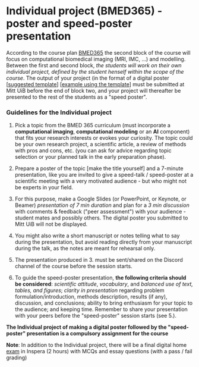 # Individual project (BMED365) - poster and speed-poster presentation

According to the course plan [BMED365](https://www4.uib.no/en/courses/BMED365) the second block of the course will focus on computational biomedical imaging (MRI, IMC, ...) and modelling. Between the first and second block, _the students will work on their own individual project, defined by the student henself within the scope of the course_. The output of your project (in the format of a digital poster [[suggested template](https://docs.google.com/presentation/d/e/2PACX-1vQOZk9_d-uQzvt4kECEYCK8QbKI5Xt_Ck2s48VBXJo1p_LCylmtW633Y1BTj52BLQCwcUgiD_NYNjIt/pub?start=false&loop=false&delayms=3000)] [[example using the template](./assets/POSTER_EXAMPLE_2021_MMIV_conf_Tumor_CNR_poster_70x120.pptx)] must be submitted at Mitt UiB before the end of block two, and your project will thereafter be presented to the rest of the students as a "speed poster". 

### Guidelines for the Individual project


1. Pick a topic from the BMED 365 curriculum (must incorporate a **computational imaging**, **computational modeling** or an **AI** component) that fits your research interests or evokes your curiosity. The topic could be your own research project, a scientific article, a review of methods with pros and cons, etc. (you can ask for advice regarding topic selection or your planned talk in the early preparation phase).

2. Prepare a poster of the topic [make the title yourself] and a 7-minute presentation, like you are invited to give a speed-talk / speed-poster  at a scientific meeting with a very motivated audience - but who might not be experts in your field.   

3. For this purpose, make a Google Slides (or PowerPoint, or Keynote, or Beamer) _presentation of 7 min duration_ and plan for a _3 min discussion_ with comments & feedback ("peer assessment") with your audience - student mates and possibly others. The digital poster you submitted to Mitt UiB will not be displayed. 

4. You might also write a short manuscript or notes telling what to say during the presentation, but avoid reading directly from your manuscript during the talk, as the notes are meant for rehearsal only.

5. The presentation produced in 3. must be sent/shared on the Discord channel of the course before the session starts.<br>  


6. To guide the speed-poster presentation, **the following criteria should be considered**:
_scientific attitude_, _vocabulary_, and _balanced use of text, tables, and figures_; _clarity in presentation_ regarding problem formulation/introduction, methods description, results (if any), discussion, and conclusions; ability to bring enthusiasm for your topic to the audience; and keeping time.
Remember to share your presentation with your peers before the "speed-poster" session starts (see 5.).<br>

**The Individual project of making a digital poster followed by the "speed-poster" presentation is a compulsory assignment for the course**   


**Note**: In addition to the Individual project, there will be a final digital home [exam](../Exam/README.md) in Inspera (2 hours) with MCQs and essay questions (with a pass / fail grading)
